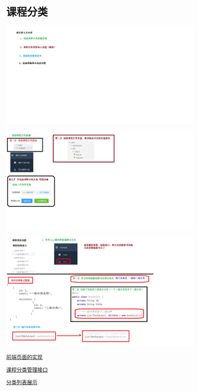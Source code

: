 # 课程分类

![](../../doc/day07/day07随堂笔记/01-内容的介绍.png)

![](../../doc/day07/day07随堂笔记/02-添加课程分类前端.png)

![](../../doc/day07/day07随堂笔记/03-课程分类列表树形显示.png)

[前端页面的实现](../../doc/day06/day06项目【整合阿里云OSS和Excel导入分类】/2-EasyExcel导入课程分类/04-前端页面的实现.ziw)

[课程分类管理接口](../../doc/day06/day06项目【整合阿里云OSS和Excel导入分类】/2-EasyExcel导入课程分类/05-课程分类管理接口.ziw)

[分类列表展示](../../doc/day06/day06项目【整合阿里云OSS和Excel导入分类】/2-EasyExcel导入课程分类/06-分类列表展示.ziw)